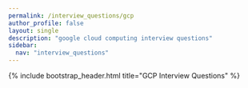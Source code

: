 ```yaml
---
permalink: /interview_questions/gcp
author_profile: false
layout: single
description: "google cloud computing interview questions"
sidebar:
  nav: "interview_questions"
---
```


{% include bootstrap_header.html title="GCP Interview Questions" %}

</body>
